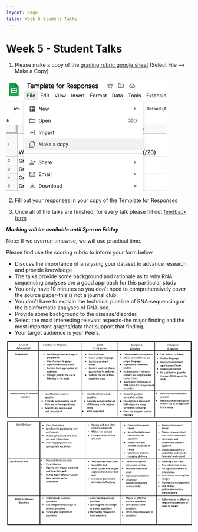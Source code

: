 ```yaml
---
layout: page
title: Week 5 Student Talks
---
```


Week 5 - Student Talks 
=====================

1. Please make a copy of the [grading rubric google sheet](https://docs.google.com/spreadsheets/d/1lt3PCHBdVuA3WamVPAZlh1U_GZlaNB0tkEFk5dhhPdg/edit#gid=0) (Select File --> Make a Copy)

![copy](../assets/img/copy.png)


2. Fill out your responses in your copy of the Template for Responses

3. Once all of the talks are finished, for every talk please fill out [feedback form](https://forms.gle/KMQbbRL4rtTmsLKV7)

***Marking will be available until 2pm on Friday***


Note:
If we overrun timewise, we will use practical time. 



Please find use the scoring rubric to inform your form below. 

- Discuss the importance of analysing your dataset to advance research and provide knowledge
- The talks provide some background and rationale as to why RNA sequencing analyses are a good approach for this particular study
- You only have 10 minutes so you don’t need to comprehensively cover the source paper-this is not a journal club.
- You don’t have to explain the technical pipeline of RNA-sequencing or the bioinformatic analyses of RNA-seq.
- Provide some background to the disease/disorder.
- Select the most interesting relevant aspects-the major finding and the most important graphs/data that support that finding.
- Your target audience is your Peers.

![workflow](../assets/img/table.png)
![workflow](../assets/img/table2.png)

